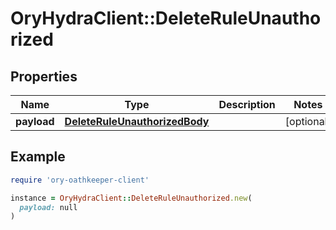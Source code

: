 # OryHydraClient::DeleteRuleUnauthorized

## Properties

| Name | Type | Description | Notes |
| ---- | ---- | ----------- | ----- |
| **payload** | [**DeleteRuleUnauthorizedBody**](DeleteRuleUnauthorizedBody.md) |  | [optional] |

## Example

```ruby
require 'ory-oathkeeper-client'

instance = OryHydraClient::DeleteRuleUnauthorized.new(
  payload: null
)
```

